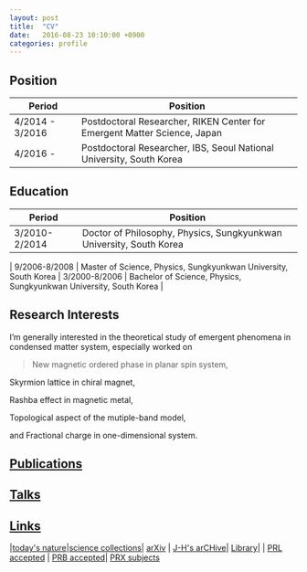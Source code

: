 ```yaml
---
layout: post
title:  "CV"
date:   2016-08-23 10:10:00 +0900
categories: profile
---
```




## Position


Period | Position | 
------------ | ------------- | 
4/2014 - 3/2016| Postdoctoral Researcher, RIKEN Center for Emergent Matter Science, Japan | 
4/2016 -  | Postdoctoral Researcher, IBS, Seoul National University, South Korea | 
	


## Education

Period | Position | 
------------ | ------------- | 
3/2010-2/2014| Doctor of Philosophy, Physics, Sungkyunkwan University, South Korea
 | 
9/2006-8/2008 | Master of Science, Physics, Sungkyunkwan University, South Korea
 | 
3/2000-8/2006 | Bachelor of Science, Physics, Sungkyunkwan University, South Korea
 | 


## Research Interests
	

I’m generally interested in the theoretical study of emergent phenomena in condensed matter system, especially worked on

          

> New magnetic ordered phase in planar spin system,
> 
Skyrmion lattice in chiral magnet,
>
Rashba effect in magnetic metal,
>
Topological aspect of the mutiple-band model,
>
and Fractional charge in one-dimensional system.

## [Publications](/blog/Publications.html)

## [Talks](/blog/Talks.html)


## [Links](/blog/Links.html) 

|[today's nature](http://www.nature.com/search?article_type=protocols,research,reviews&subject=physics)|[science collections](http://science.sciencemag.org/collection/physics)|
 [arXiv](http://arxiv.org/list/cond-mat/new) |       [J-H's arCHive](http://jinhong-park.github.io/blog/arCHive.html)| [Library](http://jinhong-park.github.io/blog/Lib.html)|
 | [PRL accepted](http://journals.aps.org/prl/accepted) | [PRB accepted](http://journals.aps.org/prb/accepted)| [PRX subjects](http://journals.aps.org/prx/subjects?journal%5B%5D=prx&sort=recent&type=article&subject_area%5B%5D=cond-matt&subject_area%5B%5D=strongly-correlated&subject_area%5B%5D=superconductivity&subject_area%5B%5D=top-insulator&subject_area%5B%5D=graphene&subject_area%5B%5D=quantum-info&subject_area%5B%5D=materials&subject_area%5B%5D=spintronics&subject_area%5B%5D=magnetism)
